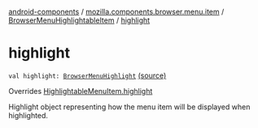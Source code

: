 [android-components](../../index.md) / [mozilla.components.browser.menu.item](../index.md) / [BrowserMenuHighlightableItem](index.md) / [highlight](./highlight.md)

# highlight

`val highlight: `[`BrowserMenuHighlight`](../../mozilla.components.browser.menu/-browser-menu-highlight/index.md) [(source)](https://github.com/mozilla-mobile/android-components/blob/master/components/browser/menu/src/main/java/mozilla/components/browser/menu/item/BrowserMenuHighlightableItem.kt#L43)

Overrides [HighlightableMenuItem.highlight](../../mozilla.components.browser.menu/-highlightable-menu-item/highlight.md)

Highlight object representing how the menu item will be displayed when highlighted.

